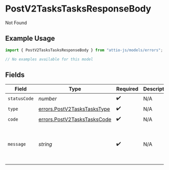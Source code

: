 # PostV2TasksTasksResponseBody

Not Found

## Example Usage

```typescript
import { PostV2TasksTasksResponseBody } from "attio-js/models/errors";

// No examples available for this model
```

## Fields

| Field                                                                      | Type                                                                       | Required                                                                   | Description                                                                | Example                                                                    |
| -------------------------------------------------------------------------- | -------------------------------------------------------------------------- | -------------------------------------------------------------------------- | -------------------------------------------------------------------------- | -------------------------------------------------------------------------- |
| `statusCode`                                                               | *number*                                                                   | :heavy_check_mark:                                                         | N/A                                                                        |                                                                            |
| `type`                                                                     | [errors.PostV2TasksTasksType](../../models/errors/postv2taskstaskstype.md) | :heavy_check_mark:                                                         | N/A                                                                        |                                                                            |
| `code`                                                                     | [errors.PostV2TasksTasksCode](../../models/errors/postv2taskstaskscode.md) | :heavy_check_mark:                                                         | N/A                                                                        |                                                                            |
| `message`                                                                  | *string*                                                                   | :heavy_check_mark:                                                         | N/A                                                                        | Object with slug/ID "people" not found.                                    |
